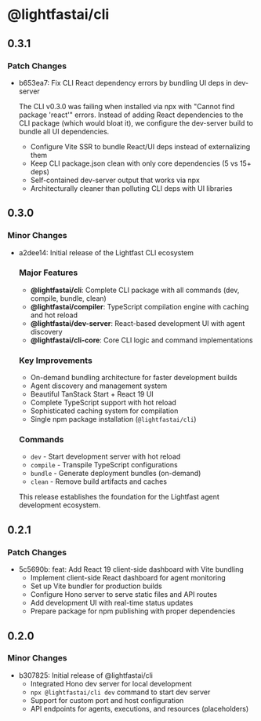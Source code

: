# @lightfastai/cli

## 0.3.1

### Patch Changes

- b653ea7: Fix CLI React dependency errors by bundling UI deps in dev-server

  The CLI v0.3.0 was failing when installed via npx with "Cannot find package 'react'" errors. Instead of adding React dependencies to the CLI package (which would bloat it), we configure the dev-server build to bundle all UI dependencies.
  - Configure Vite SSR to bundle React/UI deps instead of externalizing them
  - Keep CLI package.json clean with only core dependencies (5 vs 15+ deps)
  - Self-contained dev-server output that works via npx
  - Architecturally cleaner than polluting CLI deps with UI libraries

## 0.3.0

### Minor Changes

- a2dee14: Initial release of the Lightfast CLI ecosystem

  ### Major Features
  - **@lightfastai/cli**: Complete CLI package with all commands (dev, compile, bundle, clean)
  - **@lightfastai/compiler**: TypeScript compilation engine with caching and hot reload
  - **@lightfastai/dev-server**: React-based development UI with agent discovery
  - **@lightfastai/cli-core**: Core CLI logic and command implementations

  ### Key Improvements
  - On-demand bundling architecture for faster development builds
  - Agent discovery and management system
  - Beautiful TanStack Start + React 19 UI
  - Complete TypeScript support with hot reload
  - Sophisticated caching system for compilation
  - Single npm package installation (`@lightfastai/cli`)

  ### Commands
  - `dev` - Start development server with hot reload
  - `compile` - Transpile TypeScript configurations
  - `bundle` - Generate deployment bundles (on-demand)
  - `clean` - Remove build artifacts and caches

  This release establishes the foundation for the Lightfast agent development ecosystem.

## 0.2.1

### Patch Changes

- 5c5690b: feat: Add React 19 client-side dashboard with Vite bundling
  - Implement client-side React dashboard for agent monitoring
  - Set up Vite bundler for production builds
  - Configure Hono server to serve static files and API routes
  - Add development UI with real-time status updates
  - Prepare package for npm publishing with proper dependencies

## 0.2.0

### Minor Changes

- b307825: Initial release of @lightfastai/cli
  - Integrated Hono dev server for local development
  - `npx @lightfastai/cli dev` command to start dev server
  - Support for custom port and host configuration
  - API endpoints for agents, executions, and resources (placeholders)
